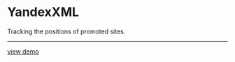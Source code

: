 # YandexXML
Tracking the positions of promoted sites.
***
[view demo](http://yandex-xml.omega-smart.ru)
